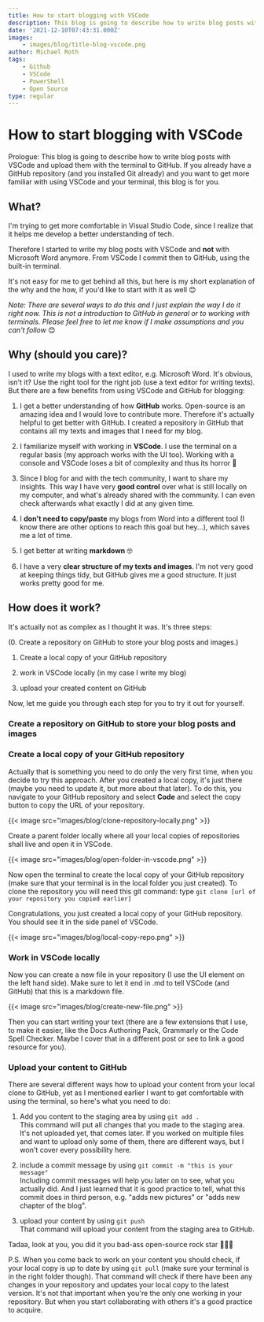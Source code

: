 ```yaml
---
title: How to start blogging with VSCode
description: This blog is going to describe how to write blog posts with VSCode and upload them with the terminal to GitHub.
date: '2021-12-10T07:43:31.000Z'
images:
    - images/blog/title-blog-vscode.png
author: Michael Roth
tags:
    - Github
    - VSCode
    - PowerShell
    - Open Source
type: regular
---
```

# How to start blogging with VSCode

Prologue:
This blog is going to describe how to write blog posts with VSCode and upload them with the terminal to GitHub. If you already have a GitHub repository (and you installed Git already) and you want to get more familiar with using VSCode and your terminal, this blog is for you.

## What?

I'm trying to get more comfortable in Visual Studio Code, since I realize that it helps me develop a better understanding of tech.

Therefore I started to write my blog posts with VSCode and **not** with Microsoft Word anymore. From VSCode I commit then to GitHub, using the built-in terminal.

It's not easy for me to get behind all this, but here is my short explanation of the why and the how, if you'd like to start with it as well 😊

*Note: There are several ways to do this and I just explain the way I do it right now. This is not a introduction to GitHub in general or to working with terminals. Please feel free to let me know if I make assumptions and you can't follow* 😊

## Why (should you care)?

I used to write my blogs with a text editor, e.g. Microsoft Word. It's obvious, isn't it? Use the right tool for the right job (use a text editor for writing texts). But there are a few benefits from using VSCode and GitHub for blogging:

1. I get a better understanding of how **GitHub** works. Open-source is an amazing idea and I would love to contribute more. Therefore it's actually helpful to get better with GitHub. I created a repository in GitHub that contains all my texts and images that I need for my blog.

2. I familiarize myself with working in **VSCode**. I use the terminal on a regular basis (my approach works with the UI too). Working with a console and VSCode loses a bit of complexity and thus its horror 🙂

3. Since I blog for and with the tech community, I want to share my insights. This way I have very **good control** over what is still locally on my computer, and what's already shared with the community. I can even check afterwards what exactly I did at any given time.

4. I **don't need to copy/paste** my blogs from Word into a different tool (I know there are other options to reach this goal but hey...), which saves me a lot of time.

5. I get better at writing **markdown** 🤓

6. I have a very **clear structure of my texts and images**. I'm not very good at keeping things tidy, but GitHub gives me a good structure. It just works pretty good for me.

## How does it work?

It's actually not as complex as I thought it was. It's three steps:

(0. Create a repository on GitHub to store your blog posts and images.)

1. Create a local copy of your GitHub repository

2. work in VSCode locally (in my case I write my blog)

3. upload your created content on GitHub

Now, let me guide you through each step for you to try it out for yourself.

### Create a repository on GitHub to store your blog posts and images

### Create a local copy of your GitHub repository

Actually that is something you need to do only the very first time, when you decide to try this approach. After you created a local copy, it's just there (maybe you need to update it, but more about that later).
To do this, you navigate to your GitHub repository and select **Code** and select the copy button to copy the URL of your repository.

{{< image src="images/blog/clone-repository-locally.png" >}}

Create a parent folder locally where all your local copies of repositories shall live and open it in VSCode.

{{< image src="images/blog/open-folder-in-vscode.png" >}}

Now open the terminal to create the local copy of your GitHub repository (make sure that your terminal is in the local folder you just created). To clone the repository you will need this git command:
type `git clone [url of your repository you copied earlier]`

Congratulations, you just created a local copy of your GitHub repository. You should see it in the side panel of VSCode.

{{< image src="images/blog/local-copy-repo.png" >}}

### Work in VSCode locally

Now you can create a new file in your repository (I use the UI element on the left hand side). Make sure to let it end in .md to tell VSCode (and GitHub) that this is a markdown file.

{{< image src="images/blog/create-new-file.png" >}}

Then you can start writing your text (there are a few extensions that I use, to make it easier, like the Docs Authoring Pack, Grammarly or the Code Spell Checker. Maybe I cover that in a different post or see to link a good resource for you).

### Upload your content to GitHub

There are several different ways how to upload your content from your local clone to GitHub, yet as I mentioned earlier I want to get comfortable with using the terminal, so here's what you need to do:

1. Add you content to the staging area by using `git add .`\
This command will put all changes that you made to the staging area. It's not uploaded yet, that comes later.
If you worked on multiple files and want to upload only some of them, there are different ways, but I won't cover every possibility here.

2. include a commit message by using  `git commit -m "this is your message"`\
Including commit messages will help you later on to see, what you actually did. And I just learned that it is good practice to tell, what this commit does in third person, e.g. "adds new pictures" or "adds new chapter of the blog".

3. upload your content by using  `git push`\
That command will upload your content from the staging area to GitHub.

Tadaa, look at you, you did it you bad-ass open-source rock star 🥳🤘🚀

P.S. When you come back to work on your content you should check, if your local copy is up to date by using  `git pull` (make sure your terminal is in the right folder though). That command will check if there have been any changes in your repository and updates your local copy to the latest version. It's not that important when you're the only one working in your repository. But when you start collaborating with others it's a good practice to acquire.
